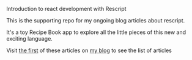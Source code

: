 Introduction to react development with Rescript

This is the supporting repo for my ongoing blog articles about rescript.

It's a toy Recipe Book app to explore all the little pieces of this new and
exciting language.

Visit
[the first](https://dusty.phillips.codes/2021/01/28/setting-up-a-rescript-create-react-app-from-scratch/)
of these articles on [my blog](https://dusty.phillips.codes/) to see the list
of articles
